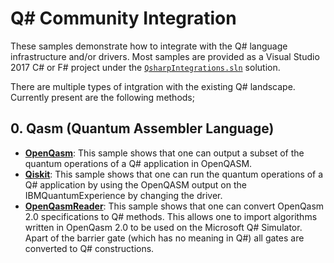 # Q# Community Integration #

These samples demonstrate how to integrate with the Q# language infrastructure and/or drivers. 
Most samples are provided as a Visual Studio 2017 C# or F# project under the [`QsharpIntegrations.sln`](./QsharpIntegrations.sln) solution.

There are multiple types of intgration with the existing Q# landscape.
Currently present are the following methods;

## 0. Qasm (Quantum Assembler Language) ##

- **[OpenQasm](./Samples/src/OpenQasm)**:
  This sample shows that one can output a subset of the quantum operations of a Q# application in OpenQASM.
- **[Qiskit](./Samples/src/Qiskit)**:
  This sample shows that one can run the quantum operations of a Q# application by using the OpenQASM output on the IBMQuantumExperience by changing the driver.
- **[OpenQasmReader](./Samples/src/OpenQasmReader)**:
  This sample shows that one can convert OpenQasm 2.0 specifications to Q# methods. This allows one to import algorithms written in OpenQasm 2.0 to be used on the Microsoft Q# Simulator. Apart of the barrier gate (which has no meaning in Q#) all gates are converted to Q# constructions.
